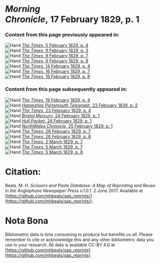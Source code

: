 # *Morning Chronicle*, 17 February 1829, p. 1  
  
### Content from this page previously appeared in:  
![Hand](http://scissorsandpaste.net/wp-content/uploads/2017/06/smallhandpointer.png) [*The Times*, 5 February 1829, p. 4](https://mhbeals.github.io/sap_html/The-Times/The-Times-5-February-1829-p-4)  
![Hand](http://scissorsandpaste.net/wp-content/uploads/2017/06/smallhandpointer.png) [*The Times*, 9 February 1829, p. 3](https://mhbeals.github.io/sap_html/The-Times/The-Times-9-February-1829-p-3)  
![Hand](http://scissorsandpaste.net/wp-content/uploads/2017/06/smallhandpointer.png) [*The Times*, 9 February 1829, p. 7](https://mhbeals.github.io/sap_html/The-Times/The-Times-9-February-1829-p-7)  
![Hand](http://scissorsandpaste.net/wp-content/uploads/2017/06/smallhandpointer.png) [*The Times*, 9 February 1829, p. 8](https://mhbeals.github.io/sap_html/The-Times/The-Times-9-February-1829-p-8)  
![Hand](http://scissorsandpaste.net/wp-content/uploads/2017/06/smallhandpointer.png) [*The Times*, 14 February 1829, p. 4](https://mhbeals.github.io/sap_html/The-Times/The-Times-14-February-1829-p-4)  
![Hand](http://scissorsandpaste.net/wp-content/uploads/2017/06/smallhandpointer.png) [*The Times*, 16 February 1829, p. 7](https://mhbeals.github.io/sap_html/The-Times/The-Times-16-February-1829-p-7)  
![Hand](http://scissorsandpaste.net/wp-content/uploads/2017/06/smallhandpointer.png) [*The Times*, 16 February 1829, p. 8](https://mhbeals.github.io/sap_html/The-Times/The-Times-16-February-1829-p-8)  
  
### Content from this page subsequently appeared in:  
![Hand](http://scissorsandpaste.net/wp-content/uploads/2017/06/smallhandpointer.png) [*The Times*, 19 February 1829, p. 4](https://mhbeals.github.io/sap_html/The-Times/The-Times-19-February-1829-p-4)  
![Hand](http://scissorsandpaste.net/wp-content/uploads/2017/06/smallhandpointer.png) [*Hampshire Portsmouth Telegraph*, 23 February 1829, p. 2](https://mhbeals.github.io/sap_html/Hampshire-Portsmouth-Telegraph/Hampshire-Portsmouth-Telegraph-23-February-1829-p-2)  
![Hand](http://scissorsandpaste.net/wp-content/uploads/2017/06/smallhandpointer.png) [*The Times*, 23 February 1829, p. 4](https://mhbeals.github.io/sap_html/The-Times/The-Times-23-February-1829-p-4)  
![Hand](http://scissorsandpaste.net/wp-content/uploads/2017/06/smallhandpointer.png) [*Bristol Mercury*, 24 February 1829, p. 1](https://mhbeals.github.io/sap_html/Bristol-Mercury/Bristol-Mercury-24-February-1829-p-1)  
![Hand](http://scissorsandpaste.net/wp-content/uploads/2017/06/smallhandpointer.png) [*Hull Packet*, 24 February 1829, p. 1](https://mhbeals.github.io/sap_html/Hull-Packet/Hull-Packet-24-February-1829-p-1)  
![Hand](http://scissorsandpaste.net/wp-content/uploads/2017/06/smallhandpointer.png) [*NorthWales Chronicle*, 25 February 1829, p. 1](https://mhbeals.github.io/sap_html/NorthWales-Chronicle/NorthWales-Chronicle-25-February-1829-p-1)  
![Hand](http://scissorsandpaste.net/wp-content/uploads/2017/06/smallhandpointer.png) [*The Times*, 26 February 1829, p. 7](https://mhbeals.github.io/sap_html/The-Times/The-Times-26-February-1829-p-7)  
![Hand](http://scissorsandpaste.net/wp-content/uploads/2017/06/smallhandpointer.png) [*The Times*, 26 February 1829, p. 8](https://mhbeals.github.io/sap_html/The-Times/The-Times-26-February-1829-p-8)  
![Hand](http://scissorsandpaste.net/wp-content/uploads/2017/06/smallhandpointer.png) [*The Times*, 2 March 1829, p. 7](https://mhbeals.github.io/sap_html/The-Times/The-Times-2-March-1829-p-7)  
![Hand](http://scissorsandpaste.net/wp-content/uploads/2017/06/smallhandpointer.png) [*The Times*, 5 March 1829, p. 7](https://mhbeals.github.io/sap_html/The-Times/The-Times-5-March-1829-p-7)  
![Hand](http://scissorsandpaste.net/wp-content/uploads/2017/06/smallhandpointer.png) [*The Times*, 5 March 1829, p. 8](https://mhbeals.github.io/sap_html/The-Times/The-Times-5-March-1829-p-8)  


# Citation: 

Beals. M. H. *Scissors and Paste Database: A Map of Reprinting and Reuse in the Anglophone Newspaper Press v.1.0.1.* 2 June 2017. Available at [https://github.com/mhbeals/sap_reprints/](https://github.com/mhbeals/sap_reprints/). 

# Nota Bona

Bibliometric data is time consuming to produce but benefits us all. Please remember to cite or acknowledge this and any other bibliometric data you use in your research. All data is available CC-BY 4.0 at [https://github.com/mhbeals/sap_reprints](https://github.com/mhbeals/sap_reprints)